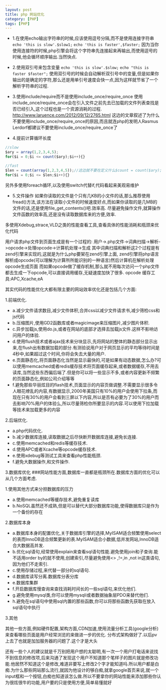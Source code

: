 ```yaml
---
layout: post
title: php 网站优化
category: [PHP]
tags: [PHP]
---
```

* 1.在使用echo输出字符串的时候,应该使用逗号分隔,而不是使用连接字符串
```echo 'this is slow'.$slow1;```
```echo 'this is faster',$faster;```
因为当你使用连接符的时候,php引擎会将这个字符串先连接起来再输出,而使用逗号的时候,他会循环顺序输出.当然快点.

* 2.使用双引号来包含变量
```echo 'this is slow'.$slow;```
```echo "this is faster $faster";```
使用双引号的时候会自动解析双引号中的变量,但是如果你输出的是确定的字符,那么还是用单引号速度会快一点,因为这样就节省了一个解析字符串的过程.

* 3.使用include/require而不是使用include_once/require_once
使用include_once/require_once会在引入文件之前先去已加载的文件列表查找是否已经引入,这个过程也是一个资源消耗的过程.
http://www.laruence.com/2012/09/12/2765.html 这边的文章叙述了为什么不要使用include_once/require_once的原因,而且就连php的发明人Rasmus Lerdorf都建议不要使用include_once/require_once了

* 4.提前计算循环长度

```js
//slow
$ary = array(1,2,3,4,5);
for($i = 0;$i <= count($ary);$i++){}

//fast
$len = count(array(1,2,3,4,5));//这边就不要在定义什么$count = count($ary);之类的了,这样多声明一个变量,内存就多占用一块
for($i = 0;$i <= $len;$i++){}
```

另外多使用foreach循环,以及使用switch代替if,代码看起来美观易维护

* 5.文件操作
如果你读取的文件是个只有几KB的小文件的话,那么推荐使用fread()方法,该方法在读取小文件的时候速度好点,而如果你读取的是几MB的文件的话,还是使用file_get_contents()吧.效率高.
尽量避免操作文件,就算操作文件函数的效率高,还是没有读取数据库来的方便,效率.

多使用Xdebug,strace,VLD之类的性能查看工具,查看具体的性能消耗和瓶颈来优化代码

用户请求php文件到页面生成是有一个过程的:
用户->.php文件->词典扫描->解析->opcode->处理opcode->计算机处理->生成
其中词典扫描和解析这2个过程是有zend引擎来实现的,这就是为什么php要架在zend引擎上面,
zend引擎将php语言解析成opcode(可以理解为计算所所能识别的一种语言)然后计算机在解析处理opcode生成页面
而如果opcode做了缓存机制,那么就不用每次访问一个php文件都去生成一下opcode,可以直接调用缓存,无疑速度加快了很多.
opcode 缓存工具:APC,Xcache,eA

其实代码的性能优化大都有限主要的网站效率优化还是包括几个方面:

1.前端优化.

* a.减少文件请求数目,减少文件体积,合并css以减少文件请求书,减少筛检css和js代码
* b.压缩图片,使用GD2函数库或者magicimage来压缩图片,减少图片体积.
* c.异步加载js,使用do.js,或者在网站的底部才选择去加载js文件.这样不影响访问用户的体验.
* d.使用flush技术或者ajax技术来分块显示,先将网站的整体的静态部分显示出来,在flush出有数据加载的部分.有测验说用户对于网页显示的平均等待时间是4秒中,如果超过这个时间,你将会失去大量的用户.
* e.页面静态化,将页面静态化当然是显示最快的,可是如果有动态数据,怎么办?可以使用memcached或者redis缓存技术将页面缓存起来,或者数据缓存,不用去读库,当然这些东西偏后端了.但是你可以将一些显示不多,或者内容更新不频繁的页面静态化,例如公司介绍等等
* f.避免那些华丽炫目的flash技术,页面显示的内容页做调整.不需要显示很多令人眼花缭乱的内容,有数据显示,2000年美国只有10%的用户会使用下拉条,而现在只有30%的用户会看到三屏以下内容,所以是否有必要为了30%的用户而去影响70%用户的体验么,所以尽量筛检你所要显示的内容.可以使用下拉加载等技术来加载更多的内容

2.后端优化.

* a.php代码优化.
* b.减少数据库连接,读取数据之后尽快断开数据库连接,避免长连接.
* c.使用memcached和redis等缓存技术.
* d.使用APC或者Xcache等opcode缓存技术.
* e.使用xdebug等测试工具来查看php性能瓶颈.
* f.避免大数据操作,和文件操作.

3.数据库优化
###网站性能方面,数据库一直都是瓶颈所在.数据库方面的优化可以从几个方面考虑.

1.使用其他方式来分担数据库的压力

* a.使用memcached等缓存技术,避免重复读库
* b.NoSQL虽然还不成熟,但是可以替代大部分数据库功能,使得数据库只是作为一个备份的存在

2.数据库本身

* a.数据库本身的配置优化,关于数据库引擎的选择,MyISAM适合频繁使用select的表而InnoDB适合频繁更新的表.MyISAM适合小数据,低并发网站,InnoDB适合大数据高并发.
* b.优化sql语句,经常使用explain来查看sql语句性能.避免使用join和子查询.能不适用order by的就不使用,创建索引,尽量避免使用<> ,!=,in ,not in这类语句,因为他们不走索引.
* c.使用存储过程,来代替一部分的sql语句.
* d.数据库读写分离.数据库分表分库
* e.数据库集群
* f.开启数据库慢查询来查找消耗时间长的一些sql语句,来优化他们.
* g.避免使用mysql类,你可以使用mysqli或者数据抽象层PDO来替代他们.
* h.避免在sql语句中使用sql内置的那些函数,你可以将那些函数先获取在放入sql语句中执行

3.其他

其他一些方面,例如硬件配置,架构方面,CDN加速,使用流量分析工具(google分析)来查看哪些页面是用户经常浏览的来做进一步的优化.
分布式架构做好了.以后pv上去了也就是加加服务器的问题了.这个才是大头

还有一些个人的建议就是千万别把用户想的太聪明,有一次一个用户打电话来说找不到信息的修改项,后来沟通了发现这个用户不知道那个笔样子的图片就是修改功能.他居然不知道这个是修改,难道非要写上修改2个字才能知道吗.所以用户都是白痴.为什么那些网站那么流行,就因为他设计的够白痴,就拿google首页来说,就一个input框和一个按钮,白痴也知道该怎么做.所以不要拿你的网站性能来添加那些你认为很炫很牛的功能,用户要的只是使用方便,简单易懂就好

